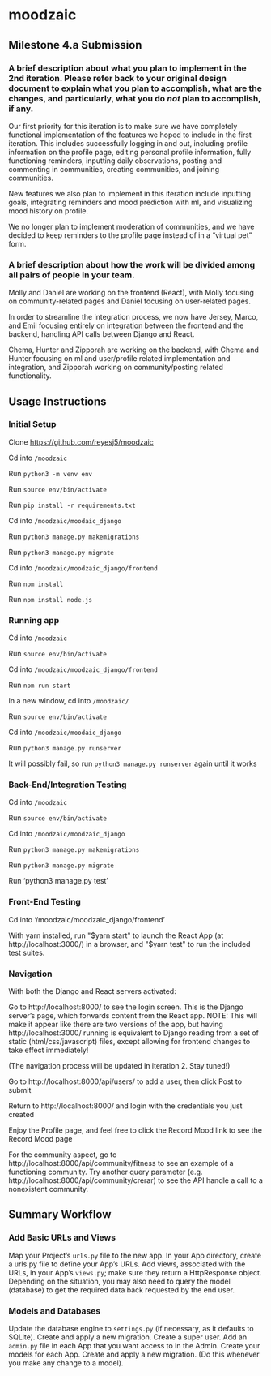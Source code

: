 # moodzaic

## Milestone 4.a Submission

### A brief description about what you plan to implement in the 2nd iteration. Please refer back to your original design document to explain what you plan to accomplish, what are the changes, and particularly, what you do *not* plan to accomplish, if any.

Our first priority for this iteration is to make sure we have completely functional implementation of the features we hoped to include in the first iteration. This includes successfully logging in and out, including profile information on the profile page, editing personal profile information, fully functioning reminders, inputting daily observations, posting and commenting in communities, creating communities, and joining communities. 

New features we also plan to implement in this iteration include inputting goals, integrating reminders and mood prediction with ml, and visualizing mood history on profile.

We no longer plan to implement moderation of communities, and we have decided to keep reminders to the profile page instead of in a “virtual pet” form.

### A brief description about how the work will be divided among all pairs of people in your team.

Molly and Daniel are working on the frontend (React), with Molly focusing on community-related pages and Daniel focusing on user-related pages. 

In order to streamline the integration process, we now have Jersey, Marco, and Emil focusing entirely on integration between the frontend and the backend, handling API calls between Django and React.

Chema, Hunter and Zipporah are working on the backend, with Chema and Hunter focusing on ml and user/profile related implementation and integration, and Zipporah working on community/posting related functionality.


## Usage Instructions

### Initial Setup

Clone https://github.com/reyesj5/moodzaic

Cd into `/moodzaic`

Run `python3 -m venv env`

Run `source env/bin/activate`

Run `pip install -r requirements.txt`

Cd into `/moodzaic/moodaic_django`

Run `python3 manage.py makemigrations`

Run `python3 manage.py migrate`

Cd into `/moodzaic/moodzaic_django/frontend`

Run `npm install`

Run `npm install node.js`

### Running app

Cd into `/moodzaic`

Run `source env/bin/activate`

Cd into `/moodzaic/moodzaic_django/frontend`

Run `npm run start`

In a new window, cd into `/moodzaic/`

Run `source env/bin/activate`

Cd into `/moodzaic/moodaic_django`

Run `python3 manage.py runserver`

It will possibly fail, so run  `python3 manage.py runserver` again until it works

### Back-End/Integration Testing

Cd into `/moodzaic`

Run `source env/bin/activate`

Cd into `/moodzaic/moodzaic_django`

Run `python3 manage.py makemigrations`

Run `python3 manage.py migrate`

Run ‘python3 manage.py test’

### Front-End Testing

Cd into ‘/moodzaic/moodzaic_django/frontend’

With yarn installed, run "$yarn start" to launch the React App (at http://localhost:3000/) in a browser, and "$yarn test" to run the included test suites.

### Navigation

With both the Django and React servers activated:

Go to http://localhost:8000/ to see the login screen. This is the Django server’s page, which forwards content from the React app. NOTE: This will make it appear like there are two versions of the app, but having http://localhost:3000/ running is equivalent to Django reading from a set of static (html/css/javascript) files, except allowing for frontend changes to take effect immediately!

(The navigation process will be updated in iteration 2. Stay tuned!)

Go to http://localhost:8000/api/users/ to add a user, then click Post to submit

Return to http://localhost:8000/ and login with the credentials you just created

Enjoy the Profile page, and feel free to click the Record Mood link to see the Record Mood page

For the community aspect, go to http://localhost:8000/api/community/fitness to see an example of a functioning community. Try another query parameter (e.g. http://localhost:8000/api/community/crerar) to see the API handle a call to a nonexistent community. 

## Summary Workflow

### Add Basic URLs and Views
Map your Project’s `urls.py` file to the new app.
In your App directory, create a urls.py file to define your App’s URLs.
Add views, associated with the URLs, in your App’s `views.py`; make sure they return a HttpResponse object. Depending on the situation, you may also need to query the model (database) to get the required data back requested by the end user.

### Models and Databases
Update the database engine to `settings.py` (if necessary, as it defaults to SQLite).
Create and apply a new migration.
Create a super user.
Add an `admin.py` file in each App that you want access to in the Admin.
Create your models for each App.
Create and apply a new migration. (Do this whenever you make any change to a model).


